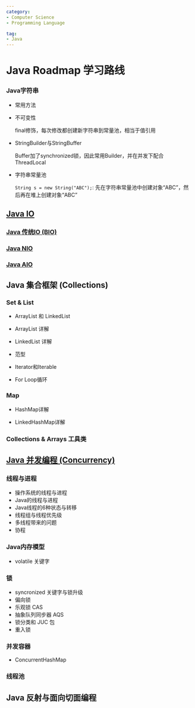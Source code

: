 ```yaml
---
category:
- Computer Science
- Programming Language

tag: 
- Java
---
```


# Java Roadmap 学习路线


### Java字符串

- 常用方法

- 不可变性

   final修饰，每次修改都创建新字符串到常量池，相当于值引用

- StringBuilder与StringBuffer

  Buffer加了synchronized锁，因此常用Builder，并在并发下配合ThreadLocal

- 字符串常量池
  
  `String s = new String("ABC");`: 先在字符串常量池中创建对象“ABC”，然后再在堆上创建对象“ABC”

## [Java IO](JavaIO/README.md)

### [Java 传统IO (BIO)](JavaIO/java-io.md)

### [Java NIO](JavaIO/java-nio.md)

### [Java AIO](Java-IO/java-aio.md)

## Java 集合框架 (Collections)

### Set & List

- ArrayList 和 LinkedList

- ArrayList 详解

- LinkedList 详解

- 范型

- Iterator和Iterable

- For Loop循环

### Map

- HashMap详解

- LinkedHashMap详解

### Collections & Arrays 工具类

## [Java 并发编程 (Concurrency)](java-concurrency.md)

### 线程与进程

- 操作系统的线程与进程
- Java的线程与进程
- Java线程的6种状态与转移
- 线程组与线程优先级
- 多线程带来的问题
- 协程

### Java内存模型

- volatile 关键字

### 锁

- syncronized 关键字与锁升级
- 偏向锁
- 乐观锁 CAS
- 抽象队列同步器 AQS
- 锁分类和 JUC 包
- 重入锁

### 并发容器

- ConcurrentHashMap

### 线程池



## Java 反射与面向切面编程